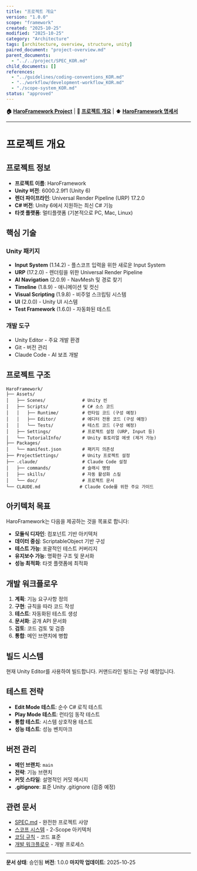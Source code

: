 ```yaml
---
title: "프로젝트 개요"
version: "1.0.0"
scope: "framework"
created: "2025-10-25"
modified: "2025-10-25"
category: "Architecture"
tags: [architecture, overview, structure, unity]
paired_document: "project-overview.md"
parent_documents:
  - "../../project/SPEC_KOR.md"
child_documents: []
references:
  - "../guidelines/coding-conventions_KOR.md"
  - "../workflow/development-workflow_KOR.md"
  - "./scope-system_KOR.md"
status: "approved"
---
```



<!-- Navigation -->
**🏠 [HaroFramework Project](../../../MASTER_INDEX_KOR.md)** | **📂 [프로젝트 개요](./)** | **⬆️ [HaroFramework 명세서](../../project/SPEC_KOR.md)**

---
# 프로젝트 개요

## 프로젝트 정보

- **프로젝트 이름**: HaroFramework
- **Unity 버전**: 6000.2.9f1 (Unity 6)
- **렌더 파이프라인**: Universal Render Pipeline (URP) 17.2.0
- **C# 버전**: Unity 6에서 지원하는 최신 C# 기능
- **타겟 플랫폼**: 멀티플랫폼 (기본적으로 PC, Mac, Linux)

## 핵심 기술

### Unity 패키지
- **Input System** (1.14.2) - 플스코프 입력을 위한 새로운 Input System
- **URP** (17.2.0) - 렌더링을 위한 Universal Render Pipeline
- **AI Navigation** (2.0.9) - NavMesh 및 경로 찾기
- **Timeline** (1.8.9) - 애니메이션 및 컷신
- **Visual Scripting** (1.9.8) - 비주얼 스크립팅 시스템
- **UI** (2.0.0) - Unity UI 시스템
- **Test Framework** (1.6.0) - 자동화된 테스트

### 개발 도구
- Unity Editor - 주요 개발 환경
- Git - 버전 관리
- Claude Code - AI 보조 개발

## 프로젝트 구조

```
HaroFramework/
├── Assets/
│   ├── Scenes/              # Unity 씬
│   ├── Scripts/             # C# 소스 코드
│   │   ├── Runtime/         # 런타임 코드 (구성 예정)
│   │   ├── Editor/          # 에디터 전용 코드 (구성 예정)
│   │   └── Tests/           # 테스트 코드 (구성 예정)
│   ├── Settings/            # 프로젝트 설정 (URP, Input 등)
│   └── TutorialInfo/        # Unity 튜토리얼 에셋 (제거 가능)
├── Packages/
│   └── manifest.json        # 패키지 의존성
├── ProjectSettings/         # Unity 프로젝트 설정
├── .claude/                 # Claude Code 설정
│   ├── commands/            # 슬래시 명령
│   ├── skills/              # 자동 활성화 스킬
│   └── doc/                 # 프로젝트 문서
└── CLAUDE.md               # Claude Code를 위한 주요 가이드
```

## 아키텍처 목표

HaroFramework는 다음을 제공하는 것을 목표로 합니다:
- **모듈식 디자인**: 컴포넌트 기반 아키텍처
- **데이터 중심**: ScriptableObject 기반 구성
- **테스트 가능**: 포괄적인 테스트 커버리지
- **유지보수 가능**: 명확한 구조 및 문서화
- **성능 최적화**: 타겟 플랫폼에 최적화

## 개발 워크플로우

1. **계획**: 기능 요구사항 정의
2. **구현**: 규칙을 따라 코드 작성
3. **테스트**: 자동화된 테스트 생성
4. **문서화**: 공개 API 문서화
5. **검토**: 코드 검토 및 검증
6. **통합**: 메인 브랜치에 병합

## 빌드 시스템

현재 Unity Editor를 사용하여 빌드합니다. 커맨드라인 빌드는 구성 예정입니다.

## 테스트 전략

- **Edit Mode 테스트**: 순수 C# 로직 테스트
- **Play Mode 테스트**: 런타임 동작 테스트
- **통합 테스트**: 시스템 상호작용 테스트
- **성능 테스트**: 성능 벤치마크

## 버전 관리

- **메인 브랜치**: `main`
- **전략**: 기능 브랜치
- **커밋 스타일**: 설명적인 커밋 메시지
- **.gitignore**: 표준 Unity .gitignore (검증 예정)

## 관련 문서

- [SPEC.md](../../project/SPEC_KOR.md) - 완전한 프로젝트 사양
- [스코프 시스템](./scope-system_KOR.md) - 2-Scope 아키텍처
- [코딩 규칙](../guidelines/coding-conventions_KOR.md) - 코드 표준
- [개발 워크플로우](../workflow/development-workflow_KOR.md) - 개발 프로세스

---

**문서 상태**: 승인됨
**버전**: 1.0.0
**마지막 업데이트**: 2025-10-25
